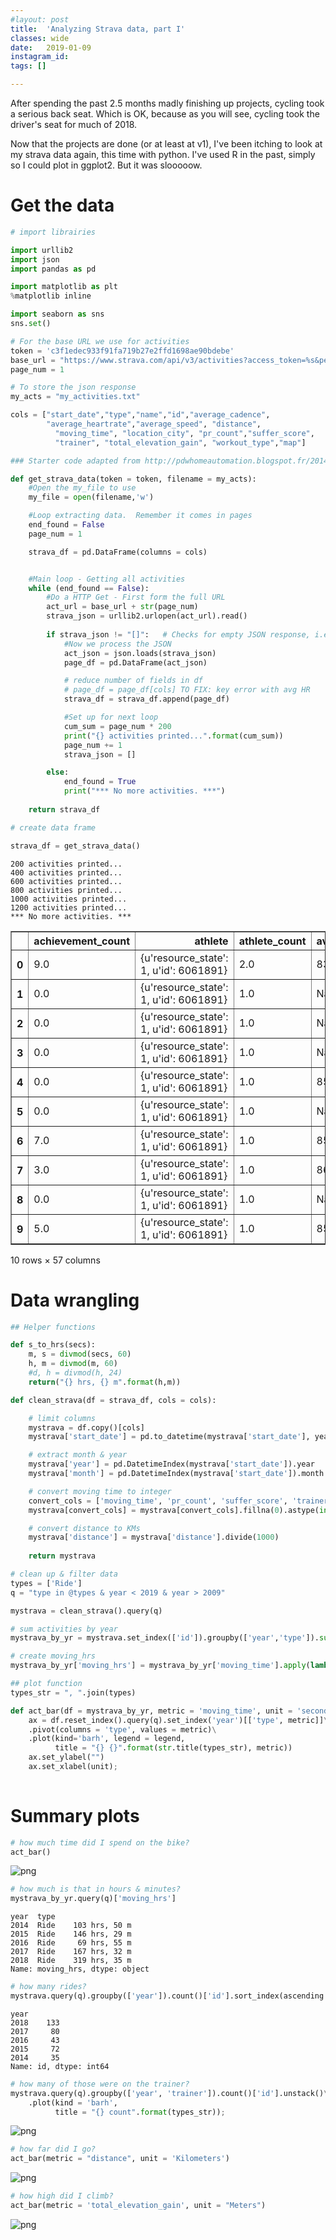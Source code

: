 ```yaml
---
#layout: post
title:  'Analyzing Strava data, part I'
classes: wide
date:   2019-01-09
instagram_id:
tags: []

---
```

After spending the past 2.5 months madly finishing up projects, cycling took a serious back seat. Which is OK, because as you will see, cycling took the driver's seat for much of 2018.

Now that the projects are done (or at least at v1), I've been itching to look at my strava data again, this time with python. I've used R in the past, simply so I could plot in ggplot2. But it was slooooow.

# Get the data


```python
# import librairies

import urllib2
import json
import pandas as pd

import matplotlib as plt
%matplotlib inline

import seaborn as sns
sns.set()

# For the base URL we use for activities
token = 'c3f1edec933f91fa719b27e2ffd1698ae90bdebe'
base_url = "https://www.strava.com/api/v3/activities?access_token=%s&per_page=200&page=" % token
page_num = 1

# To store the json response
my_acts = "my_activities.txt"

```


```python
cols = ["start_date","type","name","id","average_cadence",
        "average_heartrate","average_speed", "distance", 
          "moving_time", "location_city", "pr_count","suffer_score", 
          "trainer", "total_elevation_gain", "workout_type","map"]
```


```python
### Starter code adapted from http://pdwhomeautomation.blogspot.fr/2014/11/raspberry-pi-and-strava-api-1.html

def get_strava_data(token = token, filename = my_acts):
    #Open the my_file to use
    my_file = open(filename,'w')

    #Loop extracting data.  Remember it comes in pages
    end_found = False
    page_num = 1

    strava_df = pd.DataFrame(columns = cols)


    #Main loop - Getting all activities
    while (end_found == False):
        #Do a HTTP Get - First form the full URL
        act_url = base_url + str(page_num)
        strava_json = urllib2.urlopen(act_url).read()
        
        if strava_json != "[]":   # Checks for empty JSON response, i.e. end of activities
            #Now we process the JSON
            act_json = json.loads(strava_json)
            page_df = pd.DataFrame(act_json)

            # reduce number of fields in df
            # page_df = page_df[cols] TO FIX: key error with avg HR
            strava_df = strava_df.append(page_df)

            #Set up for next loop
            cum_sum = page_num * 200
            print("{} activities printed...".format(cum_sum))
            page_num += 1
            strava_json = []

        else:
            end_found = True
            print("*** No more activities. ***")
        
    return strava_df
```


```python
# create data frame

strava_df = get_strava_data()
```

    200 activities printed...
    400 activities printed...
    600 activities printed...
    800 activities printed...
    1000 activities printed...
    1200 activities printed...
    *** No more activities. ***





<div>
<style scoped>
    .dataframe tbody tr th:only-of-type {
        vertical-align: middle;
    }

    .dataframe tbody tr th {
        vertical-align: top;
    }

    .dataframe thead th {
        text-align: right;
    }
</style>
<table border="1" class="dataframe">
  <thead>
    <tr style="text-align: right;">
      <th></th>
      <th>achievement_count</th>
      <th>athlete</th>
      <th>athlete_count</th>
      <th>average_cadence</th>
      <th>average_heartrate</th>
      <th>average_speed</th>
      <th>average_temp</th>
      <th>average_watts</th>
      <th>comment_count</th>
      <th>commute</th>
      <th>...</th>
      <th>timezone</th>
      <th>total_elevation_gain</th>
      <th>total_photo_count</th>
      <th>trainer</th>
      <th>type</th>
      <th>upload_id</th>
      <th>utc_offset</th>
      <th>visibility</th>
      <th>weighted_average_watts</th>
      <th>workout_type</th>
    </tr>
  </thead>
  <tbody>
    <tr>
      <th>0</th>
      <td>9.0</td>
      <td>{u'resource_state': 1, u'id': 6061891}</td>
      <td>2.0</td>
      <td>83.0</td>
      <td>151.1</td>
      <td>5.809</td>
      <td>NaN</td>
      <td>87.9</td>
      <td>0.0</td>
      <td>False</td>
      <td>...</td>
      <td>(GMT+01:00) Europe/Paris</td>
      <td>767.0</td>
      <td>0.0</td>
      <td>False</td>
      <td>Ride</td>
      <td>2.200546e+09</td>
      <td>3600.0</td>
      <td>everyone</td>
      <td>NaN</td>
      <td>NaN</td>
    </tr>
    <tr>
      <th>1</th>
      <td>0.0</td>
      <td>{u'resource_state': 1, u'id': 6061891}</td>
      <td>1.0</td>
      <td>NaN</td>
      <td>NaN</td>
      <td>0.000</td>
      <td>NaN</td>
      <td>NaN</td>
      <td>0.0</td>
      <td>False</td>
      <td>...</td>
      <td>(GMT+01:00) Europe/Paris</td>
      <td>0.0</td>
      <td>0.0</td>
      <td>False</td>
      <td>Workout</td>
      <td>NaN</td>
      <td>3600.0</td>
      <td>everyone</td>
      <td>NaN</td>
      <td>NaN</td>
    </tr>
    <tr>
      <th>2</th>
      <td>0.0</td>
      <td>{u'resource_state': 1, u'id': 6061891}</td>
      <td>1.0</td>
      <td>NaN</td>
      <td>134.9</td>
      <td>4.962</td>
      <td>NaN</td>
      <td>110.5</td>
      <td>1.0</td>
      <td>False</td>
      <td>...</td>
      <td>(GMT+01:00) Europe/Paris</td>
      <td>0.0</td>
      <td>1.0</td>
      <td>True</td>
      <td>Ride</td>
      <td>2.191266e+09</td>
      <td>3600.0</td>
      <td>everyone</td>
      <td>135.0</td>
      <td>NaN</td>
    </tr>
    <tr>
      <th>3</th>
      <td>0.0</td>
      <td>{u'resource_state': 1, u'id': 6061891}</td>
      <td>1.0</td>
      <td>NaN</td>
      <td>NaN</td>
      <td>0.000</td>
      <td>NaN</td>
      <td>NaN</td>
      <td>0.0</td>
      <td>False</td>
      <td>...</td>
      <td>(GMT+01:00) Europe/Paris</td>
      <td>0.0</td>
      <td>0.0</td>
      <td>False</td>
      <td>Workout</td>
      <td>NaN</td>
      <td>3600.0</td>
      <td>everyone</td>
      <td>NaN</td>
      <td>NaN</td>
    </tr>
    <tr>
      <th>4</th>
      <td>0.0</td>
      <td>{u'resource_state': 1, u'id': 6061891}</td>
      <td>1.0</td>
      <td>85.9</td>
      <td>165.0</td>
      <td>2.724</td>
      <td>NaN</td>
      <td>NaN</td>
      <td>5.0</td>
      <td>False</td>
      <td>...</td>
      <td>(GMT+01:00) Europe/Paris</td>
      <td>55.3</td>
      <td>0.0</td>
      <td>False</td>
      <td>Run</td>
      <td>2.188359e+09</td>
      <td>3600.0</td>
      <td>everyone</td>
      <td>NaN</td>
      <td>0.0</td>
    </tr>
    <tr>
      <th>5</th>
      <td>0.0</td>
      <td>{u'resource_state': 1, u'id': 6061891}</td>
      <td>1.0</td>
      <td>NaN</td>
      <td>NaN</td>
      <td>0.000</td>
      <td>NaN</td>
      <td>NaN</td>
      <td>0.0</td>
      <td>False</td>
      <td>...</td>
      <td>(GMT+01:00) Europe/Paris</td>
      <td>0.0</td>
      <td>0.0</td>
      <td>False</td>
      <td>Workout</td>
      <td>NaN</td>
      <td>3600.0</td>
      <td>everyone</td>
      <td>NaN</td>
      <td>NaN</td>
    </tr>
    <tr>
      <th>6</th>
      <td>7.0</td>
      <td>{u'resource_state': 1, u'id': 6061891}</td>
      <td>1.0</td>
      <td>85.2</td>
      <td>175.8</td>
      <td>2.748</td>
      <td>NaN</td>
      <td>NaN</td>
      <td>0.0</td>
      <td>False</td>
      <td>...</td>
      <td>(GMT+01:00) Europe/Paris</td>
      <td>80.3</td>
      <td>0.0</td>
      <td>False</td>
      <td>Run</td>
      <td>2.137880e+09</td>
      <td>3600.0</td>
      <td>everyone</td>
      <td>NaN</td>
      <td>3.0</td>
    </tr>
    <tr>
      <th>7</th>
      <td>3.0</td>
      <td>{u'resource_state': 1, u'id': 6061891}</td>
      <td>1.0</td>
      <td>86.3</td>
      <td>161.1</td>
      <td>2.725</td>
      <td>NaN</td>
      <td>NaN</td>
      <td>4.0</td>
      <td>False</td>
      <td>...</td>
      <td>(GMT+01:00) Europe/Paris</td>
      <td>123.1</td>
      <td>0.0</td>
      <td>False</td>
      <td>Run</td>
      <td>2.134223e+09</td>
      <td>3600.0</td>
      <td>everyone</td>
      <td>NaN</td>
      <td>2.0</td>
    </tr>
    <tr>
      <th>8</th>
      <td>0.0</td>
      <td>{u'resource_state': 1, u'id': 6061891}</td>
      <td>1.0</td>
      <td>NaN</td>
      <td>NaN</td>
      <td>0.000</td>
      <td>NaN</td>
      <td>NaN</td>
      <td>0.0</td>
      <td>False</td>
      <td>...</td>
      <td>(GMT+01:00) Europe/Paris</td>
      <td>0.0</td>
      <td>0.0</td>
      <td>False</td>
      <td>Workout</td>
      <td>NaN</td>
      <td>3600.0</td>
      <td>everyone</td>
      <td>NaN</td>
      <td>NaN</td>
    </tr>
    <tr>
      <th>9</th>
      <td>5.0</td>
      <td>{u'resource_state': 1, u'id': 6061891}</td>
      <td>1.0</td>
      <td>85.4</td>
      <td>170.1</td>
      <td>2.688</td>
      <td>NaN</td>
      <td>NaN</td>
      <td>1.0</td>
      <td>False</td>
      <td>...</td>
      <td>(GMT+01:00) Europe/Paris</td>
      <td>53.0</td>
      <td>0.0</td>
      <td>False</td>
      <td>Run</td>
      <td>2.128871e+09</td>
      <td>3600.0</td>
      <td>everyone</td>
      <td>NaN</td>
      <td>3.0</td>
    </tr>
  </tbody>
</table>
<p>10 rows × 57 columns</p>
</div>



# Data wrangling


```python
## Helper functions

def s_to_hrs(secs):
    m, s = divmod(secs, 60)
    h, m = divmod(m, 60)
    #d, h = divmod(h, 24)
    return("{} hrs, {} m".format(h,m))

def clean_strava(df = strava_df, cols = cols):

    # limit columns
    mystrava = df.copy()[cols]
    mystrava['start_date'] = pd.to_datetime(mystrava['start_date'], yearfirst = True, infer_datetime_format = True)

    # extract month & year
    mystrava['year'] = pd.DatetimeIndex(mystrava['start_date']).year
    mystrava['month'] = pd.DatetimeIndex(mystrava['start_date']).month

    # convert moving time to integer
    convert_cols = ['moving_time', 'pr_count', 'suffer_score', 'trainer']
    mystrava[convert_cols] = mystrava[convert_cols].fillna(0).astype(int)

    # convert distance to KMs
    mystrava['distance'] = mystrava['distance'].divide(1000)
        
    return mystrava

```


```python
# clean up & filter data
types = ['Ride']
q = "type in @types & year < 2019 & year > 2009"

mystrava = clean_strava().query(q)
```


```python
# sum activities by year
mystrava_by_yr = mystrava.set_index(['id']).groupby(['year','type']).sum()
```


```python
# create moving_hrs
mystrava_by_yr['moving_hrs'] = mystrava_by_yr['moving_time'].apply(lambda x: s_to_hrs(x))
```


```python
## plot function
types_str = ", ".join(types)

def act_bar(df = mystrava_by_yr, metric = 'moving_time', unit = 'seconds', legend = False):
    ax = df.reset_index().query(q).set_index('year')[['type', metric]]\
    .pivot(columns = 'type', values = metric)\
    .plot(kind='barh', legend = legend,
          title = "{} {}".format(str.title(types_str), metric))
    ax.set_ylabel("")
    ax.set_xlabel(unit);
    
```

# Summary plots


```python
# how much time did I spend on the bike?
act_bar()
```


![png](/images/strava_data_files/strava_data_14_0.png)



```python
# how much is that in hours & minutes?
mystrava_by_yr.query(q)['moving_hrs']
```




    year  type
    2014  Ride    103 hrs, 50 m
    2015  Ride    146 hrs, 29 m
    2016  Ride     69 hrs, 55 m
    2017  Ride    167 hrs, 32 m
    2018  Ride    319 hrs, 35 m
    Name: moving_hrs, dtype: object




```python
# how many rides? 
mystrava.query(q).groupby(['year']).count()['id'].sort_index(ascending = False)
```




    year
    2018    133
    2017     80
    2016     43
    2015     72
    2014     35
    Name: id, dtype: int64




```python
# how many of those were on the trainer?
mystrava.query(q).groupby(['year', 'trainer']).count()['id'].unstack()\
    .plot(kind = 'barh', 
          title = "{} count".format(types_str));
```


![png](/images/strava_data_files/strava_data_17_0.png)



```python
# how far did I go?
act_bar(metric = "distance", unit = 'Kilometers')
```


![png](/images/strava_data_files/strava_data_18_0.png)



```python
# how high did I climb?
act_bar(metric = 'total_elevation_gain', unit = "Meters")
```


![png](/images/strava_data_files/strava_data_19_0.png)

